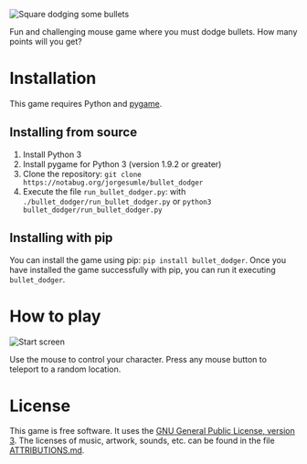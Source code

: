 ![Square dodging some bullets](https://notabug.org/jorgesumle/bullet_dodger/raw/master/screenshots/playing.png)

Fun and challenging mouse game where you must dodge bullets. How many
points will you get?

Installation
============

This game requires Python and [pygame](http://pygame.org/).

Installing from source
----------------------

1.  Install Python 3
2.  Install pygame for Python 3 (version 1.9.2 or greater)
3.  Clone the repository:
    `git clone https://notabug.org/jorgesumle/bullet_dodger`
4.  Execute the file `run_bullet_dodger.py`: with
    `./bullet_dodger/run_bullet_dodger.py` or
    `python3 bullet_dodger/run_bullet_dodger.py`

Installing with pip
-------------------

You can install the game using pip: `pip install bullet_dodger`. Once
you have installed the game successfully with pip, you can run it
executing `bullet_dodger`.

How to play
===========

![Start screen](https://notabug.org/jorgesumle/bullet_dodger/raw/master/screenshots/instructions.png)

Use the mouse to control your character. Press any mouse button to
teleport to a random location.

License
=======

This game is free software. It uses the [GNU General Public License,
version
3](https://notabug.org/jorgesumle/bullet_dodger/raw/master/LICENSE). The
licenses of music, artwork, sounds, etc. can be found in the file
[ATTRIBUTIONS.md](https://notabug.org/jorgesumle/bullet_dodger/src/master/ATTRIBUTIONS.md).
